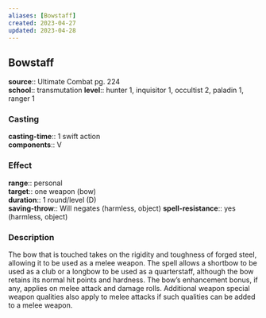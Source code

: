 ```yaml
---
aliases: [Bowstaff]
created: 2023-04-27
updated: 2023-04-28
---
```


## Bowstaff

**source**:: Ultimate Combat pg. 224  
**school**:: transmutation
**level**:: hunter 1, inquisitor 1, occultist 2, paladin 1, ranger 1

### Casting

**casting-time**:: 1 swift action  
**components**:: V

### Effect

**range**:: personal  
**target**:: one weapon (bow)  
**duration**:: 1 round/level (D)  
**saving-throw**:: Will negates (harmless, object)
**spell-resistance**:: yes (harmless, object)

### Description

The bow that is touched takes on the rigidity and toughness of forged steel, allowing it to be used as a melee weapon. The spell allows a shortbow to be used as a club or a longbow to be used as a quarterstaff, although the bow retains its normal hit points and hardness. The bow’s enhancement bonus, if any, applies on melee attack and damage rolls. Additional weapon special weapon qualities also apply to melee attacks if such qualities can be added to a melee weapon.
